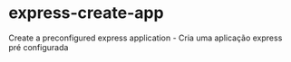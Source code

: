 # express-create-app
Create a preconfigured express application - Cria uma aplicação express pré configurada
